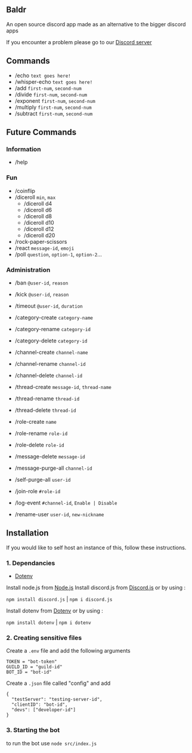 ## Baldr
An open source discord app made as an alternative to the bigger discord apps

If you encounter a problem please go to our [Discord server](https://discord.gg/CdEaxbKyVN)

## Commands
- /echo                 `text goes here!`
- /whisper-echo         `text goes here!`
- /add                  `first-num`, `second-num`
- /divide               `first-num`, `second-num`
- /exponent             `first-num`, `second-num`
- /multiply             `first-num`, `second-num`
- /subtract             `first-num`, `second-num`

## Future Commands

### Information
- /help

### Fun
- /coinflip
- /diceroll             `min`, `max`
  - /diceroll d4
  - /diceroll d6
  - /diceroll d8
  - /diceroll d10
  - /diceroll d12
  - /diceroll d20
- /rock-paper-scissors
- /react                `message-id`, `emoji`
- /poll                 `question`, `option-1`, `option-2`...

### Administration

- /ban              `@user-id`, `reason`
- /kick             `@user-id`, `reason`
- /timeout          `@user-id`, `duration`

- /category-create  `category-name`
- /category-rename  `category-id`
- /category-delete  `category-id`

- /channel-create   `channel-name`
- /channel-rename   `channel-id`
- /channel-delete   `channel-id`

- /thread-create    `message-id`, `thread-name`
- /thread-rename    `thread-id`
- /thread-delete    `thread-id`

- /role-create         `name`
- /role-rename         `role-id`
- /role-delete         `role-id`

- /message-delete      `message-id`
- /message-purge-all   `channel-id`
- /self-purge-all      `user-id`

- /join-role         `#role-id`
- /log-event         `#channel-id`, `Enable | Disable`
- /rename-user       `user-id`, `new-nickname`

## Installation

If you would like to self host an instance of this, follow these instructions.

### 1. Dependancies
- [Dotenv](https://www.npmjs.com/package/dotenv)

Install node.js from [Node.js](https://nodejs.org/)
Install discord.js from [Discord.js](https://discord.js.org/) or by using :

`npm install discord.js` | `npm i discord.js`

Install dotenv from [Dotenv](https://www.npmjs.com/package/dotenv) or by using :

`npm install dotenv` | `npm i dotenv`

### 2. Creating sensitive files

Create a `.env` file and add the following arguments 
```
TOKEN = "bot-token"
GUILD_ID = "guild-id"
BOT_ID = "bot-id"
```

Create a `.json` file called "config" and add
```
{
  "testServer": "testing-server-id",
  "clientID": "bot-id",
  "devs": ["developer-id"]
}
```
### 3. Starting the bot

to run the bot use `node src/index.js`